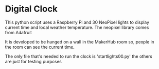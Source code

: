 # Digital Clock

This python script uses a Raspberry Pi and 30 NeoPixel lights to display current time and local weather temperature.
The neopixel library comes from Adafruit

It is developed to be hunged on a wall in the MakerHub room so, people in the room can see the current time.

The only file that's needed to run the clock is 'startlights00.py' the others are just for testing purposes

